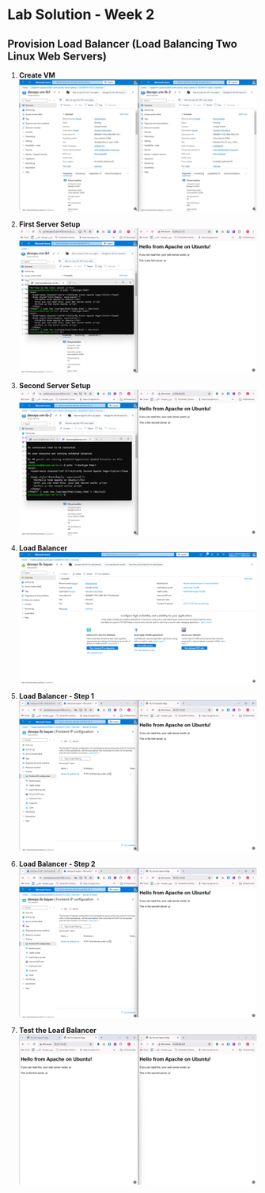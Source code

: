 # Lab Solution - Week 2

## Provision Load Balancer (Load Balancing Two Linux Web Servers)



1. **Create VM**  
![VM](./1-VM.png)

2. **First Server Setup**  
![First Server](./2-First-Server.png)

3. **Second Server Setup**  
![Second Server](./3-Second-Server.png)

4. **Load Balancer**  
![Load Balancer](./4-Load-Balancer.png)

5. **Load Balancer - Step 1**  
![Load Balancer 1](./5-Load-Balancer1.png)

6. **Load Balancer - Step 2**  
![Load Balancer 2](./6-Load-Balancer2.png)

7. **Test the Load Balancer**  
![Test Load Balancer](./6-Test-the-load.png)

